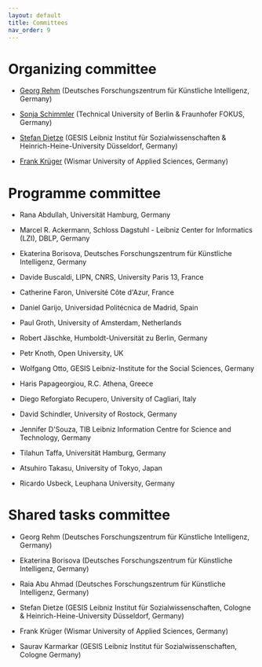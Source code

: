 ```yaml
---
layout: default
title: Committees
nav_order: 9
---
```


# Organizing committee

* [Georg Rehm](http://georg-re.hm) (Deutsches Forschungszentrum für Künstliche Intelligenz, Germany)

* [Sonja Schimmler](https://sites.google.com/view/sonjaschimmler/biography) (Technical University of Berlin & Fraunhofer FOKUS, Germany)

* [Stefan Dietze](http://stefandietze.net) (GESIS Leibniz Institut für Sozialwissenschaften & Heinrich-Heine-University Düsseldorf, Germany)

* [Frank Krüger](https://fiw.hs-wismar.de/bereiche/eui/personen-gremien/prof-dr-ing-frank-krueger/) (Wismar University of Applied Sciences, Germany)

# Programme committee

* Rana Abdullah, Universität Hamburg, Germany

* Marcel R. Ackermann, Schloss Dagstuhl - Leibniz Center for Informatics (LZI), DBLP, Germany

* Ekaterina Borisova, Deutsches Forschungszentrum für Künstliche Intelligenz, Germany

* Davide Buscaldi, LIPN, CNRS, University Paris 13, France

* Catherine Faron, Université Côte d'Azur, France

* Daniel Garijo, Universidad Politécnica de Madrid, Spain

* Paul Groth, University of Amsterdam, Netherlands

* Robert Jäschke, Humboldt-Universität zu Berlin, Germany

* Petr Knoth, Open University, UK

* Wolfgang Otto, GESIS Leibniz-Institute for the Social Sciences, Germany
  
* Haris Papageorgiou, R.C. Athena, Greece 

* Diego Reforgiato Recupero, University of Cagliari, Italy

* David Schindler, University of Rostock, Germany

* Jennifer D'Souza, TIB Leibniz Information Centre for Science and Technology, Germany
  
* Tilahun Taffa, Universität Hamburg, Germany

* Atsuhiro Takasu, University of Tokyo, Japan 

* Ricardo Usbeck, Leuphana University, Germany

  

# Shared tasks committee

* Georg Rehm (Deutsches Forschungszentrum für Künstliche Intelligenz, Germany)
  
* Ekaterina Borisova (Deutsches Forschungszentrum für Künstliche Intelligenz, Germany)
  
* Raia Abu Ahmad (Deutsches Forschungszentrum für Künstliche Intelligenz, Germany)

* Stefan Dietze (GESIS Leibniz Institut für Sozialwissenschaften, Cologne & Heinrich-Heine-University Düsseldorf, Germany)

* Frank Krüger (Wismar University of Applied Sciences, Germany)

* Saurav Karmarkar (GESIS Leibniz Institut für Sozialwissenschaften, Cologne Germany)
